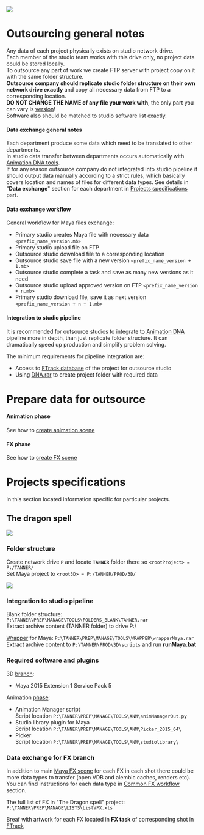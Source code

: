 ![](https://lh3.googleusercontent.com/-ftAiFMX-a5k/V5dnNjoFaqI/AAAAAAAAFxM/9uSnFpG22xUfbZcgGxX1cjPEE-Nat02WACCo/s2048/bannerDNA_outsource_02.jpg)
# Outsourcing general notes
Any data of each project physically exists on studio network drive.  
Each member of the studio team works with this drive only, no project data could be stored locally.  
To outsource any part of work we create FTP server with project copy on it with the same folder structure.  
**Outsource company should replicate studio folder structure on their own network drive exactly** and copy all necessary data from FTP to a corresponding location.  
**DO NOT CHANGE THE NAME of any file your work with**, the only part you can vary is [version](02-Codex-DNA#naming)!  
Software also should be matched to studio software list exactly.  
#### Data exchange general notes
Each department produce some data which need to be translated to other departments.  
In studio data transfer between departments occurs automatically with [Animation DNA tools](03-Tools).  
If for any reason outsource company do not integrated into studio pipeline it should output data manually according to a strict rules, which basically covers location and names of files for different data types. See details in "**Data exchange**" section for each department in [Projects specifications](#projects-specifications) part.
#### Data exchange workflow
General workflow for Maya files exchange:
- Primary studio creates Maya file with necessary data `<prefix_name_version.mb>`
- Primary studio upload file on FTP
- Outsource studio download file to a corresponding location
- Outsource studio save file with a new version `<prefix_name_version + 1.mb>`
- Outsource studio complete a task and save as many new versions as it need
- Outsource studio upload approved version on FTP `<prefix_name_version + n.mb>`
- Primary studio download file, save it as next version `<prefix_name_version + n + 1.mb>`  

#### Integration to studio pipeline
It is recommended for outsource studios to integrate to [Animation DNA](https://github.com/kiryha/AnimationDNA/wiki) pipeline more in depth, than just replicate folder structure. It can dramatically speed up production and simplify problem solving.

The minimum requirements for pipeline integration are:
- Access to [FTrack database](02-Codex-DNA#management-with-ftrack) of the project for outsource studio
- Using [DNA.rar](02-codex-dna#dna-archive) to create project folder with required data 

# Prepare data for outsource
#### Animation phase
See how to [create animation scene](02-Codex-DNA#creation-of-animation-scenes)
#### FX phase
See how to [create FX scene](02-Codex-DNA#creation-of-common-fx-scenes)

# Projects specifications
In this section located information specific for particular projects.
## The dragon spell
![](https://lh3.googleusercontent.com/-wuigHU_vv84/V5d10Ai3BXI/AAAAAAAAFxw/pkJLPV7px6oPsBfSt-AQ104a2EMr12tkQCCo/s2048/bannerDNA_KZM_01.jpg)
### Folder structure
Create network drive **`P`** and locate **`TANNER`** folder there so `<rootProject> = P:/TANNER/`  
Set Maya project to `<root3D> = P:/TANNER/PROD/3D/`  

![](https://lh3.googleusercontent.com/-wP8I4iwB3ig/V5d5X6sC0tI/AAAAAAAAFx8/-VPrt-eidc8T14V2pZJ9XoHiwAgd5Ei4QCCo/s2048/projectSetup_02.gif)

### Integration to studio pipeline
Blank folder structure: `P:\TANNER\PREP\MANAGE\TOOLS\FOLDERS_BLANK\TANNER.rar`  
Extract archive content (TANNER folder) to drive P:/

[Wrapper](02-codex-dna#running-maya-and-nuke-with-wrappers) for Maya: `P:\TANNER\PREP\MANAGE\TOOLS\WRAPPER\wrapperMaya.rar`  
Extract archive content to `P:\TANNER\PROD\3D\scripts` and run **runMaya.bat**

### Required software and plugins
3D [branch](02-Codex-DNA#structure-of-film-and-production):
- Maya 2015 Extension 1 Service Pack 5

Animation [phase](02-Codex-DNA#structure-of-film-and-production):  
- Animation Manager script  
Script location `P:\TANNER\PREP\MANAGE\TOOLS\ANM\animManagerOut.py` 
- Studio library plugin for Maya  
Script location `P:\TANNER\PREP\MANAGE\TOOLS\ANM\Picker_2015_64\`
- Picker  
Script location `P:\TANNER\PREP\MANAGE\TOOLS\ANM\studiolibrary\`

### Data exchange for FX branch
In addition to main [Maya FX scene](02-Codex-DNA#creation-of-common-fx-scenes) for each FX in each shot there could be more data types to transfer (open VDB and alembic caches, renders etc). You can find instructions for each data type in [Common FX workflow](02-Codex-DNA#common-fx-workflow) section.

The full list of FX in "The Dragon spell" project: `P:\TANNER\PREP\MANAGE\LISTS\ListVFX.xls `

Breaf with artwork for each FX located in **FX task** of corresponding shot in [FTrack](02-Codex-DNA#management-with-ftrack)
